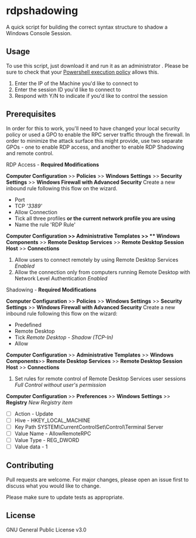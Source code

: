 # rdpshadowing

A quick script for building the correct syntax structure to shadow a Windows Console Session.

## Usage

To use this script, just download it and run it as an administrator . Please be sure to check that your [Powershell execution policy](https://docs.microsoft.com/en-us/powershell/module/microsoft.powershell.security/set-executionpolicy?view=powershell-7.1) allows this. 

1. Enter the  IP of the Machine you'd like to connect to
2. Enter the session ID you'd like to connect to
3. Respond with Y/N to indicate if you'd like to control the session


## Prerequisites
In order for this to work, you'll need to have changed your local security policy or used a GPO to enable the RPC server traffic through the firewall. In order to minimize the attack surface this might provide, use two separate GPOs - one to enable RDP access, and another to enable RDP Shadowing and remote control.

RDP Access - **Required Modifications**

**Computer Configuration** >> **Policies** >> **Windows Settings** >> **Security Settings** >> **Windows Firewall with Advanced Security**
Create a new inbound rule following this flow on the wizard.

- Port
- TCP _'3389'_
- Allow Connection
- Tick all three profiles **or the current network profile you are using**
- Name the rule 'RDP Rule'

**Computer Configuration >> **Administrative Templates** >> ** Windows Components** >> **Remote Desktop Services**  >> **Remote Desktop Session Host**  >> **Connections**

1. Allow users to connect remotely by using Remote Desktop Services
   _Enabled_
2. Allow the connection only from computers running Remote Desktop with Network Level Authentication
   _Enabled_

Shadowing - **Required Modifications**

**Computer Configuration** >> **Policies** >> **Windows Settings** >> **Security Settings** >> **Windows Firewall with Advanced Security**
Create a new inbound rule following this flow on the wizard:
- Predefined
- Remote Desktop
- Tick _Remote Desktop - Shadow (TCP-In)_
- Allow

**Computer Configuration**  >> **Administrative Templates**  >> **Windows Components**>> **Remote Desktop Services**  >> **Remote Desktop Session Host**  >> **Connections**

1. Set rules for remote control of Remote Desktop Services user sessions
   _Full Control without user's permission_

**Computer Configuration** >> **Preferences** >> **Windows Settings** >> **Registry**
   _New Registry item_
- [ ] Action - Update
- [ ] Hive - HKEY_LOCAL_MACHINE
- [ ] Key Path SYSTEM\CurrentControlSet\Control\Terminal Server
- [ ] Value Name - AllowRemoteRPC
- [ ] Value Type - REG_DWORD
- [ ] Value data - 1

## Contributing

Pull requests are welcome. For major changes, please open an issue first to discuss what you would like to change.

Please make sure to update tests as appropriate.

## License
GNU General Public License v3.0
